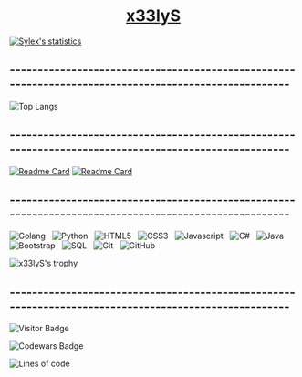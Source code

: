 <div align="center"><h1><a href="https://x33lys.github.io/">x33lyS</a></h1></div>

[![Sylex's statistics](https://github-readme-stats.vercel.app/api?username=x33lyS&show_icons=true&bg_color=000000&text_color=FFFFFF&title_color=FFFFFF&icon_color=FF0C00&border_radius=30&hide=issues)](#)

## -----------------------------------------------------------------------------------------------------

![Top Langs](https://github-readme-stats.vercel.app/api/top-langs/?username=x33lyS&hide=TeX&layout=compact&bg_color=000000&text_color=FFFFFF&title_color=FFFFFF&icon_color=FF0C00&border_radius=30)

## -----------------------------------------------------------------------------------------------------
<a href="https://groupie-tracker-x33lys.herokuapp.com/">![Readme Card](https://github-readme-stats.vercel.app/api/pin/?username=x33lyS&repo=Groupie-tracker&bg_color=000000&text_color=FFFFFF&title_color=FFFFFF&icon_color=FF0C00&border_radius=30)</a>
<a href="https://github.com/x33lyS/WebDev">![Readme Card](https://github-readme-stats.vercel.app/api/pin/?username=x33lyS&repo=WebDev&bg_color=000000&text_color=FFFFFF&title_color=FFFFFF&icon_color=FF0C00&border_radius=30)</a>

## -----------------------------------------------------------------------------------------------------

![Golang](https://img.shields.io/badge/-Golang-black?logo=go&style=for-the-badge)&nbsp;&nbsp;
![Python](https://img.shields.io/badge/-Python-black?logo=python&style=for-the-badge)&nbsp;&nbsp;
![HTML5](https://img.shields.io/badge/-HTML5-black?logo=html5&style=for-the-badge)&nbsp;&nbsp;
![CSS3](https://img.shields.io/badge/-CSS3-black?logo=css3&style=for-the-badge)&nbsp;&nbsp;
![Javascript](https://img.shields.io/badge/-Javascript-black?logo=javascript&style=for-the-badge)&nbsp;&nbsp;
![C#](https://img.shields.io/badge/-Csharp-black?logo=c&style=for-the-badge)&nbsp;&nbsp;
![Java](https://img.shields.io/badge/-Java-black?logo=java&style=for-the-badge)&nbsp;&nbsp;
![Bootstrap](https://img.shields.io/badge/-Bootstrap-black?logo=bootstrap&style=for-the-badge)&nbsp;&nbsp;
![SQL](https://img.shields.io/badge/-SQL-black?logo=SQL&style=for-the-badge)&nbsp;&nbsp;
![Git](https://img.shields.io/badge/-Git-black?logo=git&style=for-the-badge)&nbsp;&nbsp;
![GitHub](https://img.shields.io/badge/-GitHub-black?logo=github&style=for-the-badge)&nbsp;&nbsp;
</br>


![x33lyS's trophy](https://hacked-github-stat-trophies.vercel.app/?username=x33lyS&theme=dracula&column=5&rank=SECRET,SSS,SS,S,AAA,AA,A,B&margin-w=18&margin-h=10&title=MultiLanguage,AllSuperRank,Joined2020,Commit,Repositories)

## -----------------------------------------------------------------------------------------------------
![Visitor Badge](https://visitor-badge.laobi.icu/badge?page_id=x33lyS.x33lyS)

![Codewars Badge](https://www.codewars.com/users/x33lyS/badges/large)

![Lines of code](https://img.shields.io/badge/From%20Hello%20World%20I%27ve%20Written-2.6%20million%20lines%20of%20code-blue)
